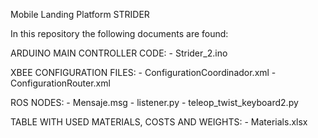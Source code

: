 Mobile Landing Platform STRIDER

In this repository the following documents are found:

ARDUINO MAIN CONTROLLER CODE:
	- Strider_2.ino

XBEE CONFIGURATION FILES:
	- ConfigurationCoordinador.xml
	- ConfigurationRouter.xml

ROS NODES:
	- Mensaje.msg
	- listener.py
	- teleop_twist_keyboard2.py

TABLE WITH USED MATERIALS, COSTS AND WEIGHTS:
	- Materials.xlsx